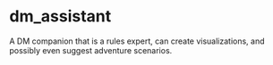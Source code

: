 # dm_assistant
 A DM companion that is a rules expert, can create visualizations, and possibly even suggest adventure scenarios.
